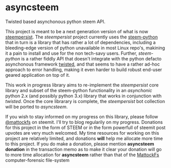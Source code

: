 # asyncsteem
Twisted based asynchonous python steem API. 

This project is meant to be a next generation version of what is now [steempersist](https://github.com/pibara/steempersist).
The *steempersist* project currently uses the [steem-python](https://github.com/steemit/steem-python) that in turn is a library that has rather a lot of dependencies, including a bleeding-edge version of python unavailable in most Linux repo's, makining it a pain to install and use for the non tech-savy users. Further, *steem-python* is a rather fiddly API that doesn't integrate with the python defacto asynchonous framework [twisted](https://twistedmatrix.com/trac/), and that seems to have a rather ad-hoc approach to error handling, making it even harder to build robust end-user geared application on top of it.

This work in progress library aims to re-implement the *steempersist* core library and subset of the steem-python functionality in an *asynchonic* python 2.x (and possibly python 3.x) library that works in conjunction with *twisted*. Once the core librarary is complete, the *steempersist* bot collection will be ported to *asyncsteem*.

If you wish to stay informed on my progress on this library, please follow [@mattockfs](https://steemit.com/@mattockfs) on steemit. I'll try to blog regularily on my progress. Donations for this project in the form of STEEM or in the form powerfull of steemit post upvotes are very much welcomed. My time resources for working on this project are relatively limited, and donations **will** help me allocate more time to this project. If you do make a donation, please mention **asyncsteem donation** in the transaction memo as to make it clear your donation will go to more time allocation for **asyncsteem** rather than that of the [MattockFs](https://github.com/pibara/MattockFS) computer-forensic file-system
